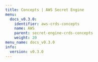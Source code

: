 ```yaml
---
title: Concepts | AWS Secret Engine
menu:
  docs_v0.3.0:
    identifier: aws-crds-concepts
    name: AWS
    parent: secret-engine-crds-concepts
    weight: 20
menu_name: docs_v0.3.0
info:
  version: v0.3.0
---
```


